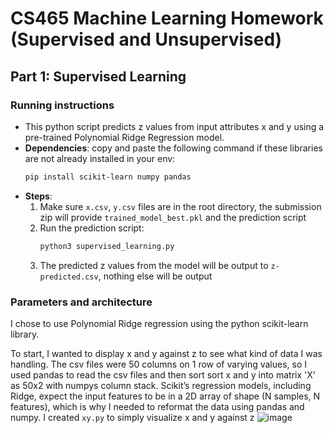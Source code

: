 # CS465 Machine Learning Homework (Supervised and Unsupervised)

## Part 1: Supervised Learning
### Running instructions
- This python script predicts z values from input attributes x and y using a pre-trained Polynomial Ridge Regression model.
- **Dependencies**: copy and paste the following command if these libraries are not already installed in your env:
  ```bash
  pip install scikit-learn numpy pandas
- **Steps**:
  1. Make sure `x.csv`, `y.csv` files are in the root directory, the submission zip will provide `trained_model_best.pkl` and the prediction script
  2. Run the prediction script:
     ```bash
     python3 supervised_learning.py
  3. The predicted z values from the model will be output to `z-predicted.csv`, nothing else will be output
 
### Parameters and architecture
I chose to use Polynomial Ridge regression using the python scikit-learn library.

To start, I wanted to display x and y against z to see what kind of data I was handling. The csv files were 50 columns on 1 row of varying values, so I used pandas to read the csv files and then sort sort x and y into matrix 'X' as 50x2 with numpys column stack. Scikit’s regression models, including Ridge, expect the input features to be in a 2D array of shape (N samples, N features), which is why I needed to reformat the data using pandas and numpy. I created `xy.py` to simply visualize x and y against z
![image](supervised_learning/images/xy.jpg)


